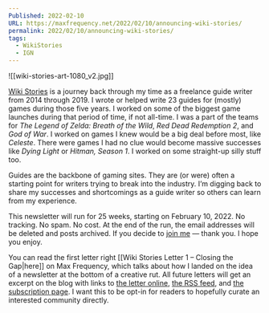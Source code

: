 ```yaml
---
Published: 2022-02-10
URL: https://maxfrequency.net/2022/02/10/announcing-wiki-stories/
permalink: 2022/02/10/announcing-wiki-stories/
tags:
  - WikiStories
  - IGN
---
```

![[wiki-stories-art-1080_v2.jpg]]

[Wiki Stories](https://buttondown.email/MaxFrequency) is a journey back through my time as a freelance guide writer from 2014 through 2019. I wrote or helped write 23 guides for (mostly) games during those five years. I worked on some of the biggest game launches during that period of time, if not all-time. I was a part of the teams for *The Legend of Zelda: Breath of the Wild*, *Red Dead Redemption 2*, and *God of War*. I worked on games I knew would be a big deal before most, like *Celeste*. There were games I had no clue would become massive successes like *Dying Light* or *Hitman, Season 1*. I worked on some straight-up silly stuff too.

Guides are the backbone of gaming sites. They are (or were) often a starting point for writers trying to break into the industry. I’m digging back to share my successes and shortcomings as a guide writer so others can learn from my experience.

This newsletter will run for 25 weeks, starting on February 10, 2022. No tracking. No spam. No cost. At the end of the run, the email addresses will be deleted and posts archived. If you decide to [join me](https://buttondown.email/MaxFrequency) — thank you. I hope you enjoy.

You can read the first letter right [[Wiki Stories Letter 1 – Closing the Gap|here]] on Max Frequency, which talks about how I landed on the idea of a newsletter at the bottom of a creative rut. All future letters will get an excerpt on the blog with links to [the letter online](https://buttondown.email/MaxFrequency/archive/closing-the-gap/), [the RSS feed](https://buttondown.email/MaxFrequency/rss), and [the subscription page](https://buttondown.email/MaxFrequency). I want this to be opt-in for readers to hopefully curate an interested community directly.
